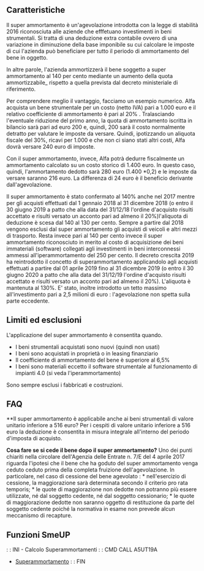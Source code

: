 ## Caratteristiche

Il super ammortamento è un'agevolazione introdotta con la legge di stabilità 2016 riconosciuta alle aziende che efffetuano investimenti in beni strumentali.
Si tratta di una deduzione extra contabile ovvero di una variazione in diminuzione della base imponibile su cui calcolare le imposte di cui l'azienda può beneficiare per tutto il periodo di ammortamento del bene in oggetto.

In altre parole, l'azienda ammortizzerà il bene soggetto a super ammortamento al 140 per cento mediante un aumento della quota ammortizzabile_ rispetto a quella prevista dal decreto ministeriale di riferimento.

Per comprendere meglio il vantaggio, facciamo un esempio numerico.
Alfa acquista un bene strumentale per un costo (netto IVA) pari a 1.000 euro e il relativo coefficiente di ammortamento è pari al 20% .
Tralasciando l'eventuale riduzione del primo anno, la quota di ammortamento iscritta in bilancio sarà pari ad euro 200 e, quindi, 200 sarà il costo normalmente detratto per valutare le imposte da versare. Quindi, ipotizzando un aliquota fiscale del 30%, ricavi per 1.000 e che non ci siano stati altri costi, Alfa dovrà versare 240 euro di imposte.

Con il super ammortamento, invece, Alfa potrà dedurre fiscalmente un ammortamento calcolato su un costo storico di 1.400 euro. In questo caso, quindi, l'ammortamento dedotto sarà 280 euro  (1.400 \*0,2) e le imposte da versare saranno 216 euro.
La differenza di 24 euro è il beneficio derivante dall'agevolazione.

Il super ammortamento è stato confermato al 140% anche nel 2017 mentre per gli acquisti effettuati dal 1 gennaio 2018 al 31 dicembre 2018 (o entro il 30 giugno 2019 a patto che alla data del 31/12/18 l'ordine d'acquisto risulti accettato e risulti versato un acconto pari ad almeno il 20%)l'aliquota di deduzione è scesa dal 140 al 130 per cento. Sempre a partire dal 2018 vengono esclusi dal super ammortamento gli acquisti di veicoli e altri mezzi di trasporto.
Resta invece pari al 140 per cento invece il super ammortamento riconosciuto in merito al costo di acquisizione dei beni immateriali (software) collegati agli investimenti in beni interconnessi ammessi all'iperammortamento del 250 per cento.
Il decreto crescita 2019 ha reintrodotto il concetto di superammortamento applicandolo agli acquisti effettuati a partire dal 01 aprile 2019 fino al 31 dicembre 2019 (o entro il 30 giugno 2020 a patto che alla data del 31/12/19 l'ordine d'acquisto risulti accettato e risulti versato un acconto pari ad almeno il 20%). L'aliquota è mantenuta al 130%. E' stato, inoltre introdotto un tetto massimo all'investimento pari a 2,5 milioni di euro :  l'agevolazione non spetta sulla parte eccedente.



## Limiti ed esclusioni

L'applicazione del super ammortamento è consentita quando.
-  I beni strumentali acquistati sono nuovi (quindi non usati)
-  I beni sono acquistati in proprietà o in leasing finanziario
-  Il coefficiente di ammortamento del bene è superiore al 6,5%
-  I beni sono materiali eccetto il software strumentale al funzionamento di impianti 4.0 (si veda l'iperammortamento)

Sono sempre esclusi i fabbricati e costruzioni.

## FAQ
**Il super ammortamento è applicabile anche ai beni strumentali di valore unitario inferiore a 516 euro?
Per i cespiti di valore unitario inferiore a 516 euro la deduzione è consentita in misura integrale all'interno del periodo d'imposta di acquisto.

**Cosa fare se si cede il bene dopo il super ammortamento?**
Uno dei punti chiariti nella circolare dell'Agenzia delle Entrate n. 7/E del 4 aprile 2017 riguarda l'ipotesi che il bene che ha goduto del super ammortamento venga ceduto ceduto prima della completa fruizione dell'agevolazione.  In particolare, nel caso di cessione del bene agevolato : 
 \* nell'esercizio di cessione, la maggiorazione sarà determinata secondo il criterio pro rata temporis;
 \* le quote di maggiorazione non dedotte non potranno più essere utilizzate, né dal soggetto cedente, né dal soggetto cessionario;
 \* le quote di maggiorazione dedotte non saranno oggetto di restituzione da parte del soggetto cedente poiché la normativa in esame non prevede alcun meccanismo di recapture.


## Funzioni SmeUP
 :  : INI - Calcolo Superammortamenti
 :  : CMD CALL A5UT19A
- [Superammortamento](Sorgenti/OJ/PGM/A5UT19)
 :  : FIN
